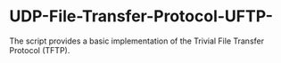 # UDP-File-Transfer-Protocol-UFTP-
 The script provides a basic implementation of the Trivial File Transfer Protocol (TFTP).
